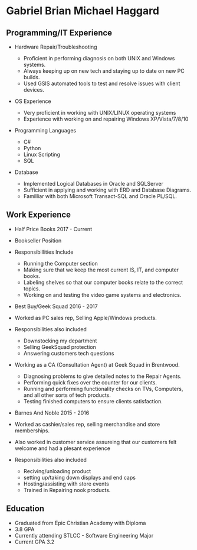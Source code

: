 

# Gabriel Brian Michael Haggard

## Programming/IT Experience


- Hardware Repair/Troubleshooting 
  - Proficient in performing diagnosis on both UNIX and Windows systems. 
  - Always keeping up on new tech and staying up to date on new PC builds.
  - Used GSIS automated tools to test and resolve issues with client devices.

- OS Experience
  - Very proficient in working with UNIX/LINUX operating systems
  - Experience with working on and repairing Windows XP/Vista/7/8/10


- Programming Languages
   - C#  
   - Python
   - Linux Scripting 
   - SQL
 
 
 - Database 
   - Implemented Logical Databases in Oracle and SQLServer 
   - Sufficient in applying and working with ERD and Database Diagrams.
   - Familliar with both Microsoft Transact-SQL and Oracle PL/SQL.


## Work Experience

 
- Half Price Books 2017 - Current 
 - Bookseller Position
 - Responsibillities Include
   - Running the Computer section
   - Making sure that we keep the most current IS, IT, and computer books.
   - Labeling shelves so that our computer books relate to the correct topics.
   - Working on and testing the video game systems and electronics. 
  
- Best Buy/Geek Squad 2016 - 2017
 - Worked as PC sales rep, Selling Apple/Windows products.
 - Responsibilities also included
   - Downstocking my department 
    - Selling GeekSquad protection
    - Answering customers tech questions
 - Working as a CA (Consultation Agent) at Geek Squad in Brentwood.
   - Diagnosing problems to give detailed notes to the Repair Agents.
   - Performing quick fixes over the counter for our clients.
   - Running and performing functionality checks on TVs, Computers, and all other sorts of tech products.
   - Testing finished computers to ensure clients satisfaction.
 
  
- Barnes And Noble 2015 - 2016
 - Worked as cashier/sales rep, selling merchandise and store memberships.
 - Also worked in customer service assureing that our customers felt welcome and had a plesant experience
 - Responsibilities also included 
   - Reciving/unloading product
    - setting up/taking down displays and end caps
    - Hosting/assisting with store events
    - Trained in Repairing nook products.
 
 
## Education
- Graduated from Epic Christian Academy with Diploma
- 3.8 GPA
- Currently attending STLCC - Software Engineering Major
- Current GPA 3.2

	
